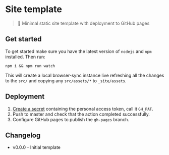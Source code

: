 # Site template

> 🧪 Minimal static site template with deployment to GitHub pages


## Get started

To get started make sure you have the latest version of `nodejs` and `npm` installed. Then run:
```
npm i && npm run watch
```

This will create a local browser-sync instance live refreshing all the changes to the `src/` and copying any `src/assets/*` to `_site/assets`.


## Deployment

1. [Create a secret](https://help.github.com/en/articles/virtual-environments-for-github-actions#creating-and-using-secrets-encrypted-variables) containing the personal access token, call it `GH_PAT`.
2. Push to master and check that the action completed successfully.
3. Configure GitHub pages to publish the `gh-pages` branch.


## Changelog

- v0.0.0 - Initial template
